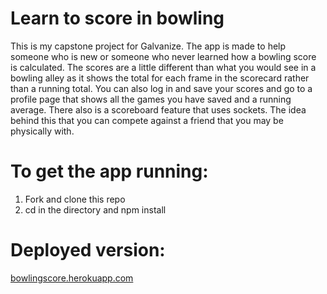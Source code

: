 # Learn to score in bowling
This is my capstone project for Galvanize. The app is made to help someone who is new or someone who never learned how a bowling score is calculated. The scores are a little different than what you would see in a bowling alley as it shows the total for each frame in the scorecard rather than a running total. You can also log in and save your scores and go to a profile page that shows all the games you have saved and a running average. There also is a scoreboard feature that uses sockets. The idea behind this that you can compete against a friend that you may be physically with.

# To get the app running:
1. Fork and clone this repo
2. cd in the directory and npm install

# Deployed version:
[bowlingscore.herokuapp.com](http://bowlingscore.herokuapp.com)
